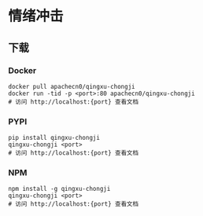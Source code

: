 # 情绪冲击

## 下载

### Docker

```
docker pull apachecn0/qingxu-chongji
docker run -tid -p <port>:80 apachecn0/qingxu-chongji
# 访问 http://localhost:{port} 查看文档
```

### PYPI

```
pip install qingxu-chongji
qingxu-chongji <port>
# 访问 http://localhost:{port} 查看文档
```

### NPM

```
npm install -g qingxu-chongji
qingxu-chongji <port>
# 访问 http://localhost:{port} 查看文档
```